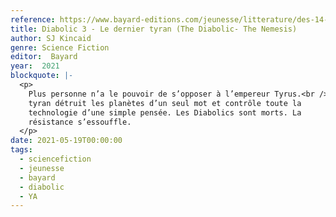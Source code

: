 ```yaml
---
reference: https://www.bayard-editions.com/jeunesse/litterature/des-14-ans/le-dernier-tyran
title: Diabolic 3 - Le dernier tyran (The Diabolic- The Nemesis)
author: SJ Kincaid
genre: Science Fiction
editor:  Bayard
year:  2021
blockquote: |-
  <p>
    Plus personne n’a le pouvoir de s’opposer à l’empereur Tyrus.<br />Le
    tyran détruit les planètes d’un seul mot et contrôle toute la
    technologie d’une simple pensée. Les Diabolics sont morts. La
    résistance s’essouffle.
  </p>
date: 2021-05-19T00:00:00
tags:
  - sciencefiction
  - jeunesse
  - bayard
  - diabolic
  - YA
---
```

